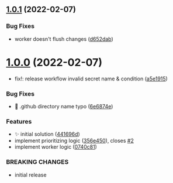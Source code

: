 ## [1.0.1](https://github.com/rabraghib/mailing-microservice/compare/v1.0.0...v1.0.1) (2022-02-07)


### Bug Fixes

* worker doesn't flush changes ([d652dab](https://github.com/rabraghib/mailing-microservice/commit/d652dabc1c7a7132e3a2033d8a5617ea04a54145))



# [1.0.0](https://github.com/rabraghib/mailing-microservice/compare/441696d03cd2f7d75e825046cd92cc90969f5a89...v1.0.0) (2022-02-07)


* fix!: release workflow invalid secret name & condition ([a5e1915](https://github.com/rabraghib/mailing-microservice/commit/a5e1915bd177a1da0a8e2e8a417e589dc15073d4))


### Bug Fixes

* :bug: .github directory name typo ([6e6874e](https://github.com/rabraghib/mailing-microservice/commit/6e6874e6e8c9d90aa4e8ca4e1ea00b6fcc15def2))


### Features

* :sparkles: initial solution ([441696d](https://github.com/rabraghib/mailing-microservice/commit/441696d03cd2f7d75e825046cd92cc90969f5a89))
* implement prioritizing logic ([356e450](https://github.com/rabraghib/mailing-microservice/commit/356e450522e948a96f49cf6b3023991a0f8447ff)), closes [#2](https://github.com/rabraghib/mailing-microservice/issues/2)
* implement worker logic ([0740c81](https://github.com/rabraghib/mailing-microservice/commit/0740c81551cf9ee4e28df983e386f86736961a4b))


### BREAKING CHANGES

* initial release



